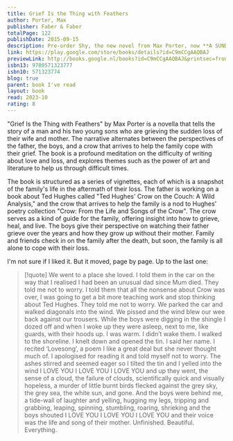 ```yaml
---
title: Grief Is the Thing with Feathers
author: Porter, Max
publisher: Faber & Faber
totalPage: 122
publishDate: 2015-09-15
description: Pre-order Shy, the new novel from Max Porter, now **A SUNDAY TIMES TOP 100 NOVEL OF THE TWENTY-FIRST CENTURYWinner of the 2016 International Dylan Thomas Prize and the Sunday Times/Peter, Fraser + Dunlop Young Writer of the Year award and shortlisted for the Guardian First Book Award and the Goldsmiths Prize.'Amazing and unforgettable.' THE TIMES 'Dazzlyingly good.' ROBERT MACFARLANE'Unlike anything I've read before.' GUARDIANIn a London flat, two young boys face the unbearable sadness of their mother's sudden death. Their father, a Ted Hughes scholar and scruffy romantic, imagines a future of well-meaning visitors and emptiness. In this moment of despair they are visited by Crow - antagonist, trickster, healer, babysitter. This sentimental bird is drawn to the grieving family and threatens to stay until they no longer need him. This extraordinary debut, full of unexpected humour and emotional truth, marks the arrival of a thrilling and significant new talent.
link: https://play.google.com/store/books/details?id=C9mCCgAAQBAJ
previewLink: http://books.google.nl/books?id=C9mCCgAAQBAJ&printsec=frontcover&dq=max+porter,+grief+is+the+thing+with+feathers&hl=&as_pt=BOOKS&cd=3&source=gbs_api
isbn13: 9780571323777
isbn10: 571323774
blog: true
parent: book I've read
layout: book
read: 2023-10
rating: 8
---
```


"Grief Is the Thing with Feathers" by Max Porter is a novella that tells the story of a man and his two young sons who are grieving the sudden loss of their wife and mother. The narrative alternates between the perspectives of the father, the boys, and a crow that arrives to help the family cope with their grief. The book is a profound meditation on the difficulty of writing about love and loss, and explores themes such as the power of art and literature to help us through difficult times.

The book is structured as a series of vignettes, each of which is a snapshot of the family's life in the aftermath of their loss. The father is working on a book about Ted Hughes called "Ted Hughes' Crow on the Couch: A Wild Analysis," and the crow that arrives to help the family is a nod to Hughes' poetry collection "Crow: From the Life and Songs of the Crow". The crow serves as a kind of guide for the family, offering insight into how to grieve, heal, and live. The boys give their perspective on watching their father grieve over the years and how they grow up without their mother. Family and friends check in on the family after the death, but soon, the family is all alone to cope with their loss.

I'm not sure if I liked it.  But it moved, page by page. Up to the last one:

> [!quote]
> We went to a place she loved. I told them in the car on the way that I realised I had been an unusual dad since Mum died. They told me not to worry. I told them that all the nonsense about Crow was over, I was going to get a bit more teaching work and stop thinking about Ted Hughes. They told me not to worry. We parked the car and walked diagonals into the wind. We pissed and the wind blew our wee back against our trousers. While the boys were digging in the shingle I dozed off and when I woke up they were asleep, next to me, like guards, with their hoods up. I was warm. I didn’t wake them. I walked to the shoreline. I knelt down and opened the tin. I said her name. I recited ‘Lovesong’, a poem I like a great deal but she never thought much of. I apologised for reading it and told myself not to worry. The ashes stirred and seemed eager so I tilted the tin and I yelled into the wind I LOVE YOU I LOVE YOU I LOVE YOU and up they went, the sense of a cloud, the failure of clouds, scientifically quick and visually hopeless, a murder of little burnt birds flecked against the grey sky, the grey sea, the white sun, and gone. And the boys were behind me, a tide-wall of laughter and yelling, hugging my legs, tripping and grabbing, leaping, spinning, stumbling, roaring, shrieking and the boys shouted I LOVE YOU I LOVE YOU I LOVE YOU and their voice was the life and song of their mother. Unfinished. Beautiful. Everything.

> 

